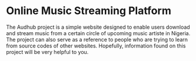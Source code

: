 # Online Music Streaming Platform 

The Audhub project is a simple website designed to enable users download and stream music from a certain circle of upcoming music artiste in Nigeria. The project can also serve as a reference to people who are trying to learn from source codes of other websites. Hopefully, information found on this project will be very helpful to you.
